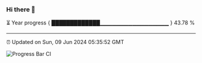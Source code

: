 ### Hi there 👋

⏳ Year progress { █████████████▁▁▁▁▁▁▁▁▁▁▁▁▁▁▁▁▁ } 43.78 %

---

⏰ Updated on Sun, 09 Jun 2024 05:35:52 GMT

![Progress Bar CI](https://github.com/IshwaranRudhara/GIT-ACTION/workflows/Progress%20Bar%20CI/badge.svg)
